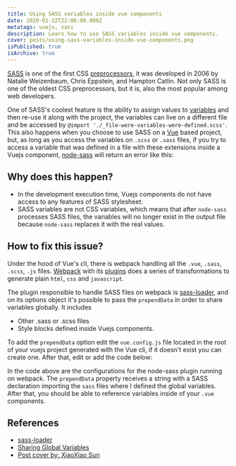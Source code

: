 ```yaml
---
title: Using SASS variables inside vue components
date: 2020-01-22T22:06:00.000Z
metatags: vuejs, sass
description: Learn how to use SASS variables inside vue components.
cover: posts/using-sass-variables-inside-vue-components.png
isPublished: true
isArchive: true
---
```


[SASS](https://sass-lang.com/) is one of the first CSS [preprocessors](https://developer.mozilla.org/en-US/docs/Glossary/CSS_preprocessor), it was developed in 2006 by Natalie Weizenbaum, Chris Eppstein, and Hampton Catlin. Not only SASS is one of the oldest CSS preprocessors, but it is, also the most popular among web developers.

One of SASS's coolest feature is the ability to assign values to [variables](https://sass-lang.com/documentation/variables) and then re-use it along with the project, the variables can live on a different file and be accessed by `@import './_file-were-variables-were-defined.scss'`. This also happens when you choose to use SASS on a [Vue](https://vuejs.org/) based project, but, as long as you access the variables on `.scss` or `.sass` files, if you try to access a variable that was defined in a file with these extensions inside a Vuejs component, [node-sass](https://www.npmjs.com/package/node-sass?activeTab=versions) will return an error like this:

<script src="https://gist.github.com/flowck/f2ca5389543dce8f23caa3c921bc0978.js"></script>

## Why does this happen?

- In the development execution time, Vuejs components do not have access to any features of SASS stylesheet.
- SASS variables are not CSS variables, which means that after `node-sass` processes SASS files, the variables will no longer exist in the output file because `node-sass` replaces it with the real values.

## How to fix this issue?

Under the hood of Vue's cli, there is webpack handling all the `.vue`, `.sass`, `.scss`, `.js` files. [Webpack](https://webpack.js.org/) with its [plugins](https://webpack.js.org/plugins/) does a series of transformations to generate plain `html`, `css` and `javascript`.

The plugin responsible to handle SASS files on webpack is [sass-loader](https://github.com/webpack-contrib/sass-loader), and on its options object it's possible to pass the `prependData` in order to share variables globally. It includes

- Other .sass or .scss files
- Style blocks defined inside Vuejs components.

To add the `prependData` option edit the `vue.config.js` file located in the root of your vuejs project generated with the Vue cli, if it doesn't exist you can create one. After that, edit or add the code below:

<script src="https://gist.github.com/flowck/916cfd399f5df826a1e4d2ccc3eaf9f6.js"></script>

In the code above are the configurations for the node-sass plugin running on webpack. The `prependData` property receives a string with a SASS declaration importing the `sass` files where I defined the global variables. After that, you should be able to reference variables inside of your `.vue` components.

## References

- [sass-loader](https://webpack.js.org/loaders/sass-loader/)
- [Sharing Global Variables](https://vue-loader.vuejs.org/guide/pre-processors.html#sharing-global-variables)
- [Post cover by: XiaoXiao Sun](https://unsplash.com/photos/e8e4YY65sOk)
